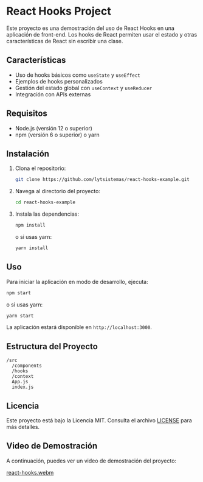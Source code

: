 # React Hooks Project

Este proyecto es una demostración del uso de React Hooks en una aplicación de front-end. Los hooks de React permiten usar el estado y otras características de React sin escribir una clase.

## Características

- Uso de hooks básicos como `useState` y `useEffect`
- Ejemplos de hooks personalizados
- Gestión del estado global con `useContext` y `useReducer`
- Integración con APIs externas

## Requisitos

- Node.js (versión 12 o superior)
- npm (versión 6 o superior) o yarn

## Instalación

1. Clona el repositorio:
    ```bash
    git clone https://github.com/lytsistemas/react-hooks-example.git
    ```
2. Navega al directorio del proyecto:
    ```bash
    cd react-hooks-example
    ```
3. Instala las dependencias:
    ```bash
    npm install
    ```
    o si usas yarn:
    ```bash
    yarn install
    ```

## Uso

Para iniciar la aplicación en modo de desarrollo, ejecuta:
```bash
npm start
```
o si usas yarn:
```bash
yarn start
```
La aplicación estará disponible en `http://localhost:3000`.

## Estructura del Proyecto

```
/src
  /components
  /hooks
  /context
  App.js
  index.js
```

## Licencia

Este proyecto está bajo la Licencia MIT. Consulta el archivo [LICENSE](./LICENSE) para más detalles.

## Video de Demostración

A continuación, puedes ver un video de demostración del proyecto:

[react-hooks.webm](https://github.com/user-attachments/assets/508a929b-ae61-48b0-b3dd-4ba120e78b98)

